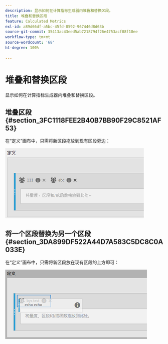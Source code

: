```yaml
---
description: 显示如何在计算指标生成器内堆叠和替换区段。
title: 堆叠和替换区段
feature: Calculated Metrics
exl-id: a89d66df-a5bc-45fd-8592-967446d8d63b
source-git-commit: 35413ac43eed5ab7218794f26e4753acf08f18ee
workflow-type: tm+mt
source-wordcount: '68'
ht-degree: 100%

---
```


# 堆叠和替换区段

显示如何在计算指标生成器内堆叠和替换区段。

## 堆叠区段 {#section_3FC1118FEE2B40B7BB90F29C8521AF53}

在“定义”画布中，只需将新区段拖放到现有区段旁边：

![](assets/cm_stack_seg.png)

## 将一个区段替换为另一个区段 {#section_3DA899DF522A44D7A583C5DC8C0A033E}

在“定义”画布中，只需将新区段放在现有区段的上方即可：

![](assets/cm_replace_seg.png)
